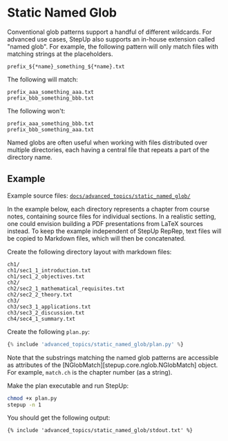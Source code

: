# Static Named Glob

Conventional glob patterns support a handful of different wildcards.
For advanced use cases, StepUp also supports an in-house extension called "named glob".
For example, the following pattern will only match files with matching strings at the placeholders.

```
prefix_${*name}_something_${*name}.txt
```

The following will match:

```
prefix_aaa_something_aaa.txt
prefix_bbb_something_bbb.txt
```

The following won't:

```
prefix_aaa_something_bbb.txt
prefix_bbb_something_aaa.txt
```

Named globs are often useful when working with files distributed over multiple directories, each having a central file that repeats a part of the directory name.


## Example

Example source files: [`docs/advanced_topics/static_named_glob/`](https://github.com/reproducible-reporting/stepup-core/tree/main/docs/advanced_topics/static_named_glob)

In the example below, each directory represents a chapter from course notes, containing source files for individual sections.
In a realistic setting, one could envision building a PDF presentations from LaTeX sources instead.
To keep the example independent of StepUp RepRep, text files will be copied to Markdown files, which will then be concatenated.

Create the following directory layout with markdown files:

```
ch1/
ch1/sec1_1_introduction.txt
ch1/sec1_2_objectives.txt
ch2/
ch2/sec2_1_mathematical_requisites.txt
ch2/sec2_2_theory.txt
ch3/
ch3/sec3_1_applications.txt
ch3/sec3_2_discussion.txt
ch4/sec4_1_summary.txt
```

Create the following `plan.py`:

```python
{% include 'advanced_topics/static_named_glob/plan.py' %}
```

Note that the substrings matching the named glob patterns are accessible as attributes of the [NGlobMatch][stepup.core.nglob.NGlobMatch] object.
For example, `match.ch` is the chapter number (as a string).

Make the plan executable and run StepUp:

```bash
chmod +x plan.py
stepup -n 1
```

You should get the following output:

```
{% include 'advanced_topics/static_named_glob/stdout.txt' %}
```
